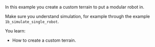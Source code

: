In this example you create a custom terrain to put a modular robot in.

Make sure you understand simulation, for example through the example `1b_simulate_single_robot`.

You learn:
- How to create a custom terrain.
